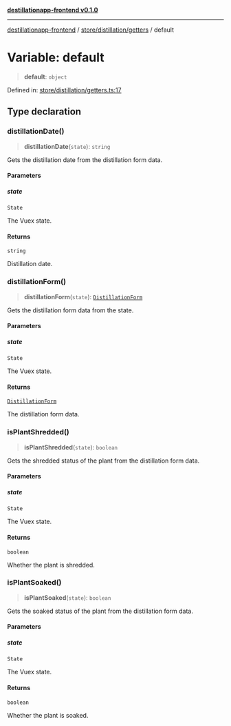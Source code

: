 [**destillationapp-frontend v0.1.0**](../../../../README.md)

***

[destillationapp-frontend](../../../../modules.md) / [store/distillation/getters](../README.md) / default

# Variable: default

> **default**: `object`

Defined in: [store/distillation/getters.ts:17](https://github.com/DestillApp/main/blob/be94b1d93681946bd573e84cd8381ba32cee62b9/frontend/src/store/distillation/getters.ts#L17)

## Type declaration

### distillationDate()

> **distillationDate**(`state`): `string`

Gets the distillation date from the distillation form data.

#### Parameters

##### state

`State`

The Vuex state.

#### Returns

`string`

Distillation date.

### distillationForm()

> **distillationForm**(`state`): [`DistillationForm`](../../../../types/forms/distillationForm/interfaces/DistillationForm.md)

Gets the distillation form data from the state.

#### Parameters

##### state

`State`

The Vuex state.

#### Returns

[`DistillationForm`](../../../../types/forms/distillationForm/interfaces/DistillationForm.md)

The distillation form data.

### isPlantShredded()

> **isPlantShredded**(`state`): `boolean`

Gets the shredded status of the plant from the distillation form data.

#### Parameters

##### state

`State`

The Vuex state.

#### Returns

`boolean`

Whether the plant is shredded.

### isPlantSoaked()

> **isPlantSoaked**(`state`): `boolean`

Gets the soaked status of the plant from the distillation form data.

#### Parameters

##### state

`State`

The Vuex state.

#### Returns

`boolean`

Whether the plant is soaked.
